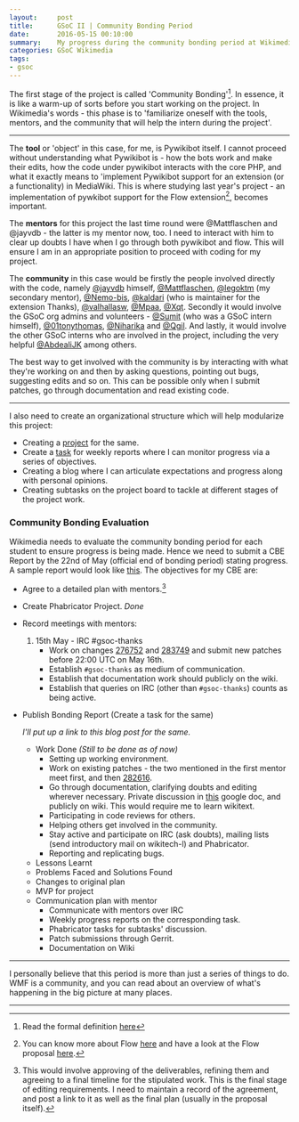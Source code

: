 ```yaml
---
layout:     post
title:      GSoC II | Community Bonding Period
date:       2016-05-15 00:10:00
summary:    My progress during the community bonding period at Wikimedia.
categories: GSoC Wikimedia
tags:
- gsoc
---
```


The first stage of the project is called 'Community Bonding'[^1]. In essence, it is like a warm-up of sorts before you start working on the project. In Wikimedia's words - this phase is to 'familiarize oneself with the tools, mentors, and the community that will help the intern during the project'.

---

The __tool__ or 'object' in this case, for me, is Pywikibot itself. I cannot proceed without understanding what Pywikibot is - how the bots work and make their edits, how the code under pywikibot interacts with the core PHP, and what it exactly means to 'implement Pywikibot support for an extension (or a functionality) in MediaWiki. This is where studying last year's project - an implementation of pywkibot support for the Flow extension[^2], becomes important. 

The __mentors__ for this project the last time round were @Mattflaschen and @jayvdb - the latter is my mentor now, too. I need to interact with him to clear up doubts I have when I go through both pywikibot and flow. This will ensure I am in an appropriate position to proceed with coding for my project.

The __community__ in this case would be firstly the people involved directly with the code, namely [@jayvdb](https://phabricator.wikimedia.org/p/jayvdb/) himself, [@Mattflaschen](https://phabricator.wikimedia.org/p/Mattflaschen/), [@legoktm](https://phabricator.wikimedia.org/p/Legoktm/) (my secondary mentor), [@Nemo-bis](https://phabricator.wikimedia.org/p/Nemo_bis/), [@kaldari](https://phabricator.wikimedia.org/p/kaldari/) (who is maintainer for the extension Thanks), [@valhallasw](https://phabricator.wikimedia.org/p/valhallasw/), [@Mpaa](https://phabricator.wikimedia.org/p/Mpaa/), [@Xqt](https://phabricator.wikimedia.org/p/Xqt/). Secondly it would involve the GSoC org admins and volunteers - [@Sumit](https://phabricator.wikimedia.org/p/Sumit/) (who was a GSoC intern himself), [@01tonythomas](https://phabricator.wikimedia.org/p/01tonythomas/), [@Niharika](https://phabricator.wikimedia.org/p/Niharika/) and [@Qgil](https://phabricator.wikimedia.org/p/Qgil/). And lastly, it would involve the other GSoC interns who are involved in the project, including the very helpful [@AbdealiJK](https://phabricator.wikimedia.org/p/AbdealiJK/) among others. 

The best way to get involved with the community is by interacting with what they're working on and then by asking questions, pointing out bugs, suggesting edits and so on. This can be possible only when I submit patches, go through documentation and read existing code. 

---

I also need to create an organizational structure which will help modularize this project:

  * Creating a [project](https://phabricator.wikimedia.org/project/view/1974/) for the same.
  * Create a [task](https://phabricator.wikimedia.org/T133667) for weekly reports where I can monitor progress via a series of objectives.
  * Creating a blog where I can articulate expectations and progress along with personal opinions. 
  * Creating subtasks on the project board to tackle at different stages of the project work.

### Community Bonding Evaluation

Wikimedia needs to evaluate the community bonding period for each student to ensure progress is being made. Hence we need to submit a CBE Report by the 22nd of May (official end of bonding period) stating progress. A sample report would look like [this](https://phabricator.wikimedia.org/T97728). The objectives for my CBE are:

  * Agree to a detailed plan with mentors.[^3]

  * Create Phabricator Project. _Done_

  * Record meetings with mentors:
       1. 15th May - IRC #gsoc-thanks
            * Work on changes [276752](https://gerrit.wikimedia.org/r/#/c/276752/) and [283749](https://gerrit.wikimedia.org/r/#/c/283749/) and submit new patches before 22:00 UTC on May 16th.
            * Establish `#gsoc-thanks` as medium of communication.
            * Establish that documentation work should publicly on the wiki.
            * Establish that queries on IRC (other than `#gsoc-thanks`) counts as being active.
  * Publish Bonding Report (Create a task for the same)

       _I'll put up a link to this blog post for the same._

       * Work Done _(Still to be done as of now)_
         * Setting up working environment.
         * Work on existing patches - the two mentioned in the first mentor meet first, and then [282616](https://gerrit.wikimedia.org/r/#/c/282616/).
         * Go through documentation, clarifying doubts and editing wherever necessary. Private discussion in [this](https://docs.google.com/document/d/1kdmO82XLqDXKXq5qa3W9YgJrL6-wm7iiuTJfzQ-DXPA/edit?usp=sharing) google doc, and publicly on wiki. This would require me to learn wikitext.
         * Participating in code reviews for others.
         * Helping others get involved in the community.
         * Stay active and participate on IRC (ask doubts), mailing lists (send introductory mail on wikitech-l) and Phabricator.
         * Reporting and replicating bugs.
       * Lessons Learnt
       * Problems Faced and Solutions Found
       * Changes to original plan
       * MVP for project
       * Communication plan with mentor
         * Communicate with mentors over IRC
         * Weekly progress reports on the corresponding task.
         * Phabricator tasks for subtasks' discussion.
         * Patch submissions through Gerrit.
         * Documentation on Wiki

---

I personally believe that this period is more than just a series of things to do. WMF is a community, and you can read about an overview of what's happening in the big picture at many places. 

---

[^1]: Read the formal definition [here](https://www.mediawiki.org/wiki/Outreach_programs/Life_of_a_successful_project#Community_bonding_period)
[^2]: You can know more about Flow [here](https://www.mediawiki.org/wiki/Extension:Flow) and have a look at the Flow proposal [here](https://phabricator.wikimedia.org/T93991).
[^3]: This would involve approving of the deliverables, refining them and agreeing to a final timeline for the stipulated work. This is the final stage of editing requirements. I need to maintain a record of the agreement, and post a link to it as well as the final plan (usually in the proposal itself).


